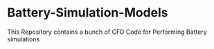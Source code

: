# Battery-Simulation-Models
This Repository contains a bunch of CFD Code for Performing Battery simulations
